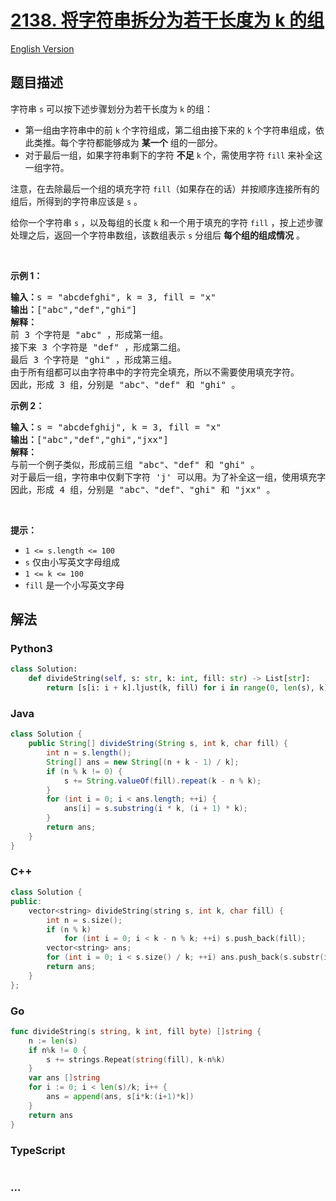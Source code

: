 # [2138. 将字符串拆分为若干长度为 k 的组](https://leetcode.cn/problems/divide-a-string-into-groups-of-size-k)

[English Version](/solution/2100-2199/2138.Divide%20a%20String%20Into%20Groups%20of%20Size%20k/README_EN.md)

## 题目描述

<!-- 这里写题目描述 -->

<p>字符串 <code>s</code> 可以按下述步骤划分为若干长度为 <code>k</code> 的组：</p>

<ul>
	<li>第一组由字符串中的前 <code>k</code> 个字符组成，第二组由接下来的 <code>k</code> 个字符串组成，依此类推。每个字符都能够成为 <strong>某一个</strong> 组的一部分。</li>
	<li>对于最后一组，如果字符串剩下的字符 <strong>不足</strong> <code>k</code> 个，需使用字符 <code>fill</code> 来补全这一组字符。</li>
</ul>

<p>注意，在去除最后一个组的填充字符 <code>fill</code>（如果存在的话）并按顺序连接所有的组后，所得到的字符串应该是 <code>s</code> 。</p>

<p>给你一个字符串 <code>s</code> ，以及每组的长度 <code>k</code> 和一个用于填充的字符 <code>fill</code> ，按上述步骤处理之后，返回一个字符串数组，该数组表示 <code>s</code> 分组后 <strong>每个组的组成情况</strong> 。</p>

<p>&nbsp;</p>

<p><strong>示例 1：</strong></p>

<pre><strong>输入：</strong>s = "abcdefghi", k = 3, fill = "x"
<strong>输出：</strong>["abc","def","ghi"]
<strong>解释：</strong>
前 3 个字符是 "abc" ，形成第一组。
接下来 3 个字符是 "def" ，形成第二组。
最后 3 个字符是 "ghi" ，形成第三组。
由于所有组都可以由字符串中的字符完全填充，所以不需要使用填充字符。
因此，形成 3 组，分别是 "abc"、"def" 和 "ghi" 。
</pre>

<p><strong>示例 2：</strong></p>

<pre><strong>输入：</strong>s = "abcdefghij", k = 3, fill = "x"
<strong>输出：</strong>["abc","def","ghi","jxx"]
<strong>解释：</strong>
与前一个例子类似，形成前三组 "abc"、"def" 和 "ghi" 。
对于最后一组，字符串中仅剩下字符 'j' 可以用。为了补全这一组，使用填充字符 'x' 两次。
因此，形成 4 组，分别是 "abc"、"def"、"ghi" 和 "jxx" 。
</pre>

<p>&nbsp;</p>

<p><strong>提示：</strong></p>

<ul>
	<li><code>1 &lt;= s.length &lt;= 100</code></li>
	<li><code>s</code> 仅由小写英文字母组成</li>
	<li><code>1 &lt;= k &lt;= 100</code></li>
	<li><code>fill</code> 是一个小写英文字母</li>
</ul>

## 解法

<!-- 这里可写通用的实现逻辑 -->

<!-- tabs:start -->

### **Python3**

<!-- 这里可写当前语言的特殊实现逻辑 -->

```python
class Solution:
    def divideString(self, s: str, k: int, fill: str) -> List[str]:
        return [s[i: i + k].ljust(k, fill) for i in range(0, len(s), k)]
```

### **Java**

<!-- 这里可写当前语言的特殊实现逻辑 -->

```java
class Solution {
    public String[] divideString(String s, int k, char fill) {
        int n = s.length();
        String[] ans = new String[(n + k - 1) / k];
        if (n % k != 0) {
            s += String.valueOf(fill).repeat(k - n % k);
        }
        for (int i = 0; i < ans.length; ++i) {
            ans[i] = s.substring(i * k, (i + 1) * k);
        }
        return ans;
    }
}
```

### **C++**

```cpp
class Solution {
public:
    vector<string> divideString(string s, int k, char fill) {
        int n = s.size();
        if (n % k)
            for (int i = 0; i < k - n % k; ++i) s.push_back(fill);
        vector<string> ans;
        for (int i = 0; i < s.size() / k; ++i) ans.push_back(s.substr(i * k, k));
        return ans;
    }
};
```

### **Go**

```go
func divideString(s string, k int, fill byte) []string {
	n := len(s)
	if n%k != 0 {
		s += strings.Repeat(string(fill), k-n%k)
	}
	var ans []string
	for i := 0; i < len(s)/k; i++ {
		ans = append(ans, s[i*k:(i+1)*k])
	}
	return ans
}
```

### **TypeScript**

<!-- 这里可写当前语言的特殊实现逻辑 -->

```ts

```

### **...**

```

```

<!-- tabs:end -->
